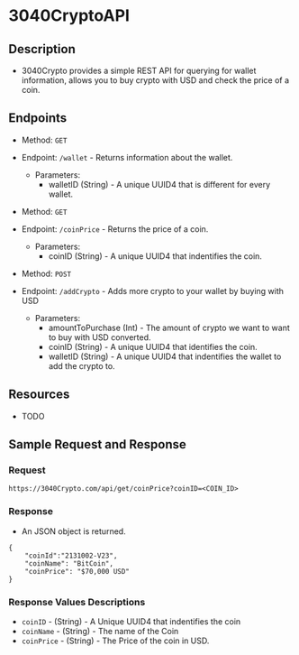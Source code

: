 # 3040CryptoAPI

## Description

* 3040Crypto provides a simple REST API for querying for wallet information, allows you to buy crypto with USD and check the price of a coin.

## Endpoints
* Method: ``GET`` 
* Endpoint: ``/wallet`` - Returns information about the wallet.
    * Parameters: 
      * walletID (String) - A unique UUID4 that is different for every wallet.

* Method: ``GET``
* Endpoint: ``/coinPrice`` - Returns the price of a coin.
    * Parameters:
      * coinID (String) - A unique UUID4 that indentifies the coin.

* Method: ``POST``
* Endpoint: ``/addCrypto`` - Adds more crypto to your wallet by buying with USD
    * Parameters:
      * amountToPurchase (Int) - The amount of crypto we want to want to buy with USD converted.
      * coinID (String) - A unique UUID4 that identifies the coin.
      * walletID (String) - A unique UUID4 that indentifies the wallet to add the crypto to.


## Resources

* TODO

## Sample Request and Response
### Request

```
https://3040Crypto.com/api/get/coinPrice?coinID=<COIN_ID>
```

### Response
* An JSON object is returned. 

```
{
    "coinId":"2131002-V23",
    "coinName": "BitCoin",
    "coinPrice": "$70,000 USD"
} 
```

### Response Values Descriptions

* ```coinID``` - (String) - A Unique UUID4 that indentifies the coin
* ``coinName`` - (String) - The name of the Coin
* ``coinPrice`` - (String) - The Price of the coin in USD.